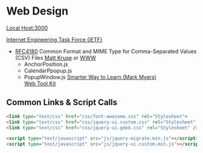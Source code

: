 # Web Design

[Local Host:3000](http://localhost:3000) 

[Internet Engineering Task Force (IETF)](http://www.ietf.org/)
- [RFC4180](http://www.ietf.org/rfc/rfc4180.txt) Common Format and MIME Type for Comma-Separated Values (CSV) Files
[Matt Kruse](mailto:matt@mattkruse.com) or [WWW](http://www.mattkruse.com/) 
  -	AnchorPosition.js
  -	CalendarPpopup.js
  -	PopupWindow.js
[Smarter Way to Learn (Mark Myers)](http://www.ASmarterWayToLearn.com)  
[Web Tool Kit](http://www.webtoolkit.info/)   


## Common Links & Script Calls
```html
<link type="text/css" href="css/font-awesome.css" rel="Stylesheet">
<link type="text/css" href="css/jquery-ui.custom.css" rel="Stylesheet" />
<link type="text/css" href="css/jquery-ui.gdeb.css" rel="Stylesheet" />

<script type="text/javascript" src="js/jquery-migrate.min.js"></script>
<script type="text/javascript" src="js/jquery-ui.custom.min.js"></script>
```


